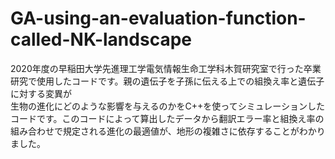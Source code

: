 # GA-using-an-evaluation-function-called-NK-landscape
2020年度の早稲田大学先進理工学電気情報生命工学科木賀研究室で行った卒業研究で使用したコードです。親の遺伝子を子孫に伝える上での組換え率と遺伝子に対する変異が<br>
生物の進化にどのような影響を与えるのかをC++を使ってシミュレーションしたコードです。このコードによって算出したデータから翻訳エラー率と組換え率の組み合わせで規定される進化の最適値が、地形の複雑さに依存することがわかりました。
